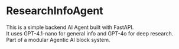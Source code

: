 # ResearchInfoAgent

This is a simple backend AI Agent built with FastAPI.  
It uses GPT-4.1-nano for general info and GPT-4o for deep research.  
Part of a modular Agentic AI block system.
